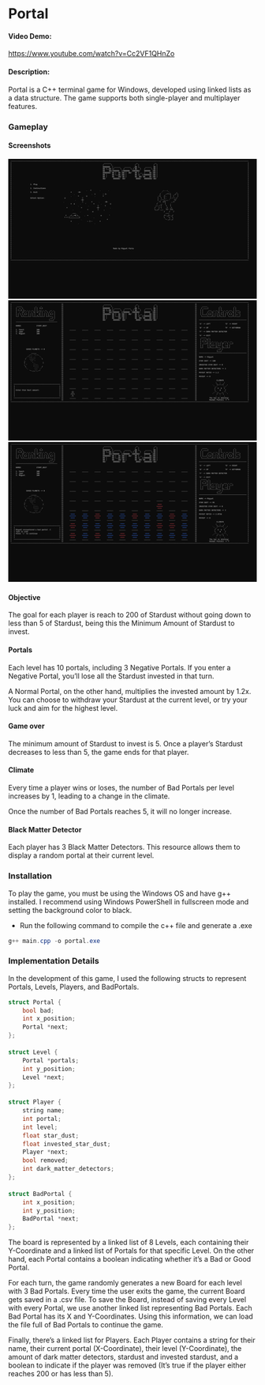 # Portal
#### Video Demo:
https://www.youtube.com/watch?v=Cc2VF1QHnZo
#### Description:
Portal is a C++ terminal game for Windows, developed using linked lists as a data structure. The game supports both single-player and multiplayer features.

### Gameplay
#### Screenshots
![App Screenshot](/screenshots/screenshot1.png)
![App Screenshot](/screenshots/screenshot2.png)
![App Screenshot](/screenshots/screenshot3.png)

#### Objective
The goal for each player is reach to 200 of Stardust without going down to less than 5 of Stardust, being this the Minimum Amount of Stardust to invest.
#### Portals
Each level has 10 portals, including 3 Negative Portals. If you enter a Negative Portal, you’ll lose all the Stardust invested in that turn.

A Normal Portal, on the other hand, multiplies the invested amount by 1.2x. You can choose to withdraw your Stardust at the current level, or try your luck and aim for the highest level.

#### Game over
The minimum amount of Stardust to invest is 5. Once a player’s Stardust decreases to less than 5, the game ends for that player.

#### Climate
Every time a player wins or loses, the number of Bad Portals per level increases by 1, leading to a change in the climate.

Once the number of Bad Portals reaches 5, it will no longer increase.

#### Black Matter Detector
Each player has 3 Black Matter Detectors. This resource allows them to display a random portal at their current level.

### Installation
To play the game, you must be using the Windows OS and have g++ installed. I recommend using Windows PowerShell in fullscreen mode and setting the background color to black.


- Run the following command to compile the c++ file and generate a .exe

```PowerShell
g++ main.cpp -o portal.exe
```

### Implementation Details
In the development of this game, I used the following structs to represent Portals, Levels, Players, and BadPortals.

```c++
struct Portal {
    bool bad;
    int x_position;
    Portal *next;
};

struct Level {
    Portal *portals;
    int y_position;
    Level *next;
};

struct Player {
    string name;
    int portal;
    int level;
    float star_dust;
    float invested_star_dust;
    Player *next;
    bool removed;
    int dark_matter_detectors;
};

struct BadPortal {
    int x_position;
    int y_position;
    BadPortal *next;
};
```

The board is represented by a linked list of 8 Levels, each containing their Y-Coordinate and a linked list of Portals for that specific Level. On the other hand, each Portal contains a boolean indicating whether it’s a Bad or Good Portal.

For each turn, the game randomly generates a new Board for each level with 3 Bad Portals. Every time the user exits the game, the current Board gets saved in a .csv file. To save the Board, instead of saving every Level with every Portal, we use another linked list representing Bad Portals. Each Bad Portal has its X and Y-Coordinates. Using this information, we can load the file full of Bad Portals to continue the game.

Finally, there’s a linked list for Players. Each Player contains a string for their name, their current portal (X-Coordinate), their level (Y-Coordinate), the amount of dark matter detectors, stardust and invested stardust, and a boolean to indicate if the player was removed (It’s true if the player either reaches 200 or has less than 5).
